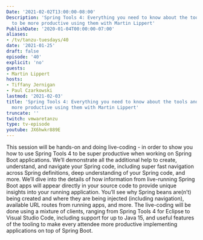 ```yaml
---
Date: '2021-02-02T13:00:00-08:00'
Description: 'Spring Tools 4: Everything you need to know about the tools and how
  to be more productive using them with Martin Lippert'
PublishDate: '2020-01-04T00:00:00-07:00'
aliases:
- /tv/tanzu-tuesdays/40
date: '2021-01-25'
draft: false
episode: '40'
explicit: 'no'
guests:
- Martin Lippert
hosts:
- Tiffany Jernigan
- Paul Czarkowski
lastmod: '2021-02-03'
title: 'Spring Tools 4: Everything you need to know about the tools and how to be
  more productive using them with Martin Lippert'
truncate: ''
twitch: vmwaretanzu
type: tv-episode
youtube: JX6hwkr889E
---
```


This session will be hands-on and doing live-coding - in order to show you how to use Spring Tools 4 to be super productive when working on Spring Boot applications. We’ll demonstrate all the additional help to create, understand, and navigate your Spring code, including super fast navigation across Spring definitions, deep understanding of your Spring code, and more. We’ll dive into the details of how information from live-running Spring Boot apps will appear directly in your source code to provide unique insights into your running application. You’ll see why Spring beans are(n’t) being created and where they are being injected (including navigation), available URL routes from running apps, and more. The live-coding will be done using a mixture of clients, ranging from Spring Tools 4 for Eclipse to Visual Studio Code, including support for up to Java 15, and useful features of the tooling to make every attendee more productive implementing applications on top of Spring Boot.